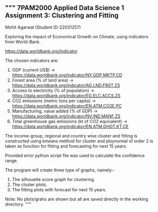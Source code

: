 """
7PAM2000 Applied Data Science 1
Assignment 3: Clustering and Fitting
------------------------------------------------------------------------------
Mohit Agarwal (Student ID-22031257)

Exploring the impact of Economical Growth on Climate, using indicators
from World-Bank.

https://data.worldbank.org/indicator

The chosen indicators are:
1. GDP (current US$)
    -> https://data.worldbank.org/indicator/NY.GDP.MKTP.CD
2. Forest area (% of land area) 
    -> https://data.worldbank.org/indicator/AG.LND.FRST.ZS
3. Access to electricity (% of population)
    -> https://data.worldbank.org/indicator/EG.ELC.ACCS.ZS
4. CO2 emissions (metric tons per capita)
    -> https://data.worldbank.org/indicator/EN.ATM.CO2E.PC
5. Manufacturing, value added (% of GDP)
    -> https://data.worldbank.org/indicator/NV.IND.MANF.ZS
6. Total greenhouse gas emissions (kt of CO2 equivalent)
    -> https://data.worldbank.org/indicator/EN.ATM.GHGT.KT.CE

The income-group, regional and country wise cluster and fitting is
constructed using kmeans method for cluster and ploynomial of order 2
is taken as function for fitting and forecasting for next 15 years.

Provided error python script file was used to calculate the confidence range.

The program will create three type of graphs, namely:-
1. The silhouette score graph for clustering.
2. The cluster plots.
3. The fitting plots with forecast for next 15 years.

Note: 
No plots/grahs are shown but all are saved directly in the working directory.
"""
